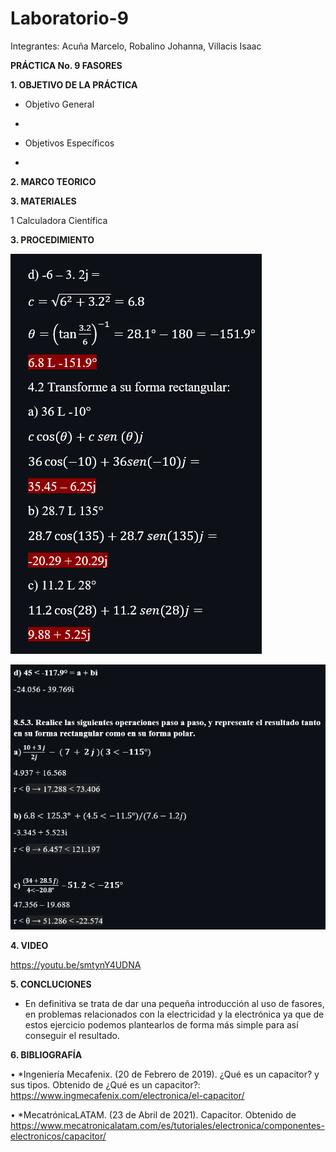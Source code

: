 # Laboratorio-9

Integrantes: Acuña Marcelo, Robalino Johanna, Villacis Isaac 

**PRÁCTICA No. 9 FASORES**

**1. OBJETIVO DE LA PRÁCTICA**

* Objetivo General

*

* Objetivos Específicos 

* 

**2. MARCO TEORICO**



**3. MATERIALES**

  1 Calculadora Científica

**3. PROCEDIMIENTO**


![](FOTOS/LAB9.PNG)

![](Img/1.1.png)

**4. VIDEO**

https://youtu.be/smtynY4UDNA

**5. CONCLUCIONES**

*  En definitiva se trata de dar una pequeña introducción al uso de fasores, en problemas relacionados con la electricidad y la electrónica ya que de estos ejercicio podemos plantearlos de forma más simple para así conseguir el resultado.

**6. BIBLIOGRAFÍA**

•	*Ingeniería Mecafenix. (20 de Febrero de 2019). ¿Qué es un capacitor? y sus tipos. Obtenido de ¿Qué es un capacitor?: https://www.ingmecafenix.com/electronica/el-capacitor/

•	*MecatrónicaLATAM. (23 de Abril de 2021). Capacitor. Obtenido de https://www.mecatronicalatam.com/es/tutoriales/electronica/componentes-electronicos/capacitor/
